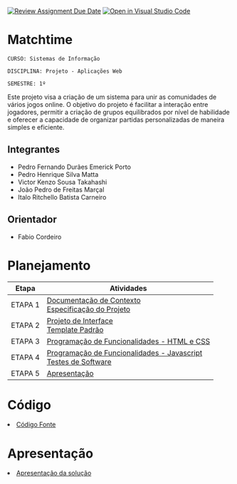 [![Review Assignment Due Date](https://classroom.github.com/assets/deadline-readme-button-24ddc0f5d75046c5622901739e7c5dd533143b0c8e959d652212380cedb1ea36.svg)](https://classroom.github.com/a/aoh8Jdra)
[![Open in Visual Studio Code](https://classroom.github.com/assets/open-in-vscode-718a45dd9cf7e7f842a935f5ebbe5719a5e09af4491e668f4dbf3b35d5cca122.svg)](https://classroom.github.com/online_ide?assignment_repo_id=11600267&assignment_repo_type=AssignmentRepo)
# Matchtime

`CURSO: Sistemas de Informação`

`DISCIPLINA: Projeto - Aplicações Web`

`SEMESTRE: 1º`

Este projeto visa a criação de um sistema para unir as comunidades de vários jogos online. O objetivo do projeto é facilitar a interação entre jogadores, permitir a criação de grupos equilibrados por nível de habilidade e oferecer a capacidade de organizar partidas personalizadas de maneira simples e eficiente.

## Integrantes

* Pedro Fernando Durães Emerick Porto
* Pedro Henrique Silva Matta
* Victor Kenzo Sousa Takahashi
* João Pedro de Freitas Marçal
* Italo Ritchello Batista Carneiro

## Orientador

* Fabio Cordeiro

# Planejamento

| Etapa         | Atividades |
|  :----:   | ----------- |
| ETAPA 1         |[Documentação de Contexto](docs/context.md) <br> [Especificação do Projeto](docs/especification.md) |
| ETAPA 2         |[Projeto de Interface](docs/interface.md) <br> [Template Padrão](docs/template.md) |
| ETAPA 3         |[Programação de Funcionalidades - HTML e CSS](docs/development.md) |
| ETAPA 4        |[Programação de Funcionalidades - Javascript](docs/development.md) <br> [Testes de Software ](docs/tests.md) |
| ETAPA 5         | [Apresentação](presentation/README.md) |

# Código

<li><a href="src/README.md"> Código Fonte</a></li>

# Apresentação

<li><a href="presentation/README.md"> Apresentação da solução</a></li>
